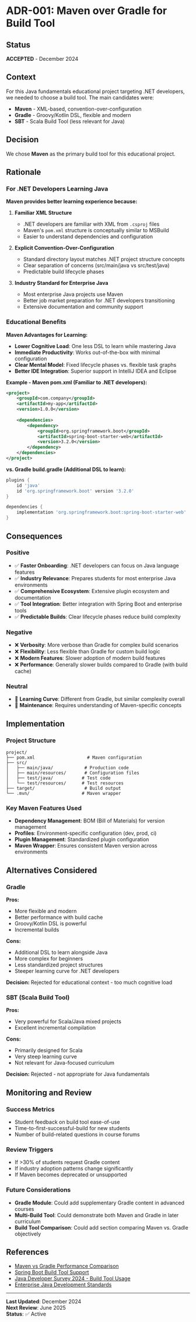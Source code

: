 # ADR-001: Maven over Gradle for Build Tool

## Status
**ACCEPTED** - December 2024

## Context

For this Java fundamentals educational project targeting .NET developers, we needed to choose a build tool. The main candidates were:

- **Maven** - XML-based, convention-over-configuration
- **Gradle** - Groovy/Kotlin DSL, flexible and modern
- **SBT** - Scala Build Tool (less relevant for Java)

## Decision

We chose **Maven** as the primary build tool for this educational project.

## Rationale

### For .NET Developers Learning Java

**Maven provides better learning experience because:**

1. **Familiar XML Structure**
   - .NET developers are familiar with XML from `.csproj` files
   - Maven's `pom.xml` structure is conceptually similar to MSBuild
   - Easier to understand dependencies and configuration

2. **Explicit Convention-Over-Configuration**
   - Standard directory layout matches .NET project structure concepts
   - Clear separation of concerns (src/main/java vs src/test/java)
   - Predictable build lifecycle phases

3. **Industry Standard for Enterprise Java**
   - Most enterprise Java projects use Maven
   - Better job market preparation for .NET developers transitioning
   - Extensive documentation and community support

### Educational Benefits

**Maven Advantages for Learning:**
- **Lower Cognitive Load**: One less DSL to learn while mastering Java
- **Immediate Productivity**: Works out-of-the-box with minimal configuration
- **Clear Mental Model**: Fixed lifecycle phases vs. flexible task graphs
- **Better IDE Integration**: Superior support in IntelliJ IDEA and Eclipse

**Example - Maven pom.xml (Familiar to .NET developers):**
```xml
<project>
    <groupId>com.company</groupId>
    <artifactId>my-app</artifactId>
    <version>1.0.0</version>
    
    <dependencies>
        <dependency>
            <groupId>org.springframework.boot</groupId>
            <artifactId>spring-boot-starter-web</artifactId>
            <version>3.2.0</version>
        </dependency>
    </dependencies>
</project>
```

**vs. Gradle build.gradle (Additional DSL to learn):**
```groovy
plugins {
    id 'java'
    id 'org.springframework.boot' version '3.2.0'
}

dependencies {
    implementation 'org.springframework.boot:spring-boot-starter-web'
}
```

## Consequences

### Positive
- ✅ **Faster Onboarding**: .NET developers can focus on Java language features
- ✅ **Industry Relevance**: Prepares students for most enterprise Java environments
- ✅ **Comprehensive Ecosystem**: Extensive plugin ecosystem and documentation
- ✅ **Tool Integration**: Better integration with Spring Boot and enterprise tools
- ✅ **Predictable Builds**: Clear lifecycle phases reduce build complexity

### Negative
- ❌ **Verbosity**: More verbose than Gradle for complex build scenarios
- ❌ **Flexibility**: Less flexible than Gradle for custom build logic
- ❌ **Modern Features**: Slower adoption of modern build features
- ❌ **Performance**: Generally slower builds compared to Gradle (with build cache)

### Neutral
- 🔄 **Learning Curve**: Different from Gradle, but similar complexity overall
- 🔄 **Maintenance**: Requires understanding of Maven-specific concepts

## Implementation

### Project Structure
```
project/
├── pom.xml                    # Maven configuration
├── src/
│   ├── main/java/            # Production code
│   ├── main/resources/       # Configuration files
│   ├── test/java/           # Test code
│   └── test/resources/      # Test resources
├── target/                   # Build output
└── .mvn/                    # Maven wrapper
```

### Key Maven Features Used
- **Dependency Management**: BOM (Bill of Materials) for version management
- **Profiles**: Environment-specific configuration (dev, prod, ci)
- **Plugin Management**: Standardized plugin configuration
- **Maven Wrapper**: Ensures consistent Maven version across environments

## Alternatives Considered

### Gradle
**Pros:**
- More flexible and modern
- Better performance with build cache
- Groovy/Kotlin DSL is powerful
- Incremental builds

**Cons:**
- Additional DSL to learn alongside Java
- More complex for beginners
- Less standardized project structures
- Steeper learning curve for .NET developers

**Decision:** Rejected for educational context - too much cognitive load

### SBT (Scala Build Tool)
**Pros:**
- Very powerful for Scala/Java mixed projects
- Excellent incremental compilation

**Cons:**
- Primarily designed for Scala
- Very steep learning curve
- Not relevant for Java-focused curriculum

**Decision:** Rejected - not appropriate for Java fundamentals

## Monitoring and Review

### Success Metrics
- Student feedback on build tool ease-of-use
- Time-to-first-successful-build for new students
- Number of build-related questions in course forums

### Review Triggers
- If >30% of students request Gradle content
- If industry adoption patterns change significantly
- If Maven becomes deprecated or unsupported

### Future Considerations
- **Gradle Module**: Could add supplementary Gradle content in advanced courses
- **Multi-Build Tool**: Could demonstrate both Maven and Gradle in later curriculum
- **Build Tool Comparison**: Could add section comparing Maven vs. Gradle objectively

## References

- [Maven vs Gradle Performance Comparison](https://gradle.org/maven-vs-gradle/)
- [Spring Boot Build Tool Support](https://spring.io/guides/gs/maven/)
- [Java Developer Survey 2024 - Build Tool Usage](https://www.jetbrains.com/lp/devecosystem-2024/java/)
- [Enterprise Java Development Standards](https://www.oracle.com/java/technologies/java-development-standards.html)

---

**Last Updated**: December 2024  
**Next Review**: June 2025  
**Status**: ✅ Active
